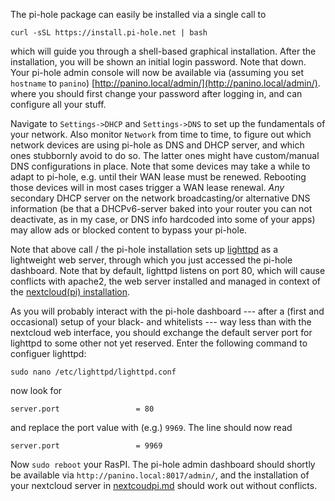 The pi-hole package can easily be installed via a single call to

```
curl -sSL https://install.pi-hole.net | bash
```

which will guide you through a shell-based graphical installation. After the installation, you will be shown an initial login password. Note that down.
Your pi-hole admin console will now be available via (assuming you set `hostname` to `panino`) [http://panino.local/admin/](http://panino.local/admin/).
where you should first change your password after logging in, and can configure all your stuff. 

Navigate to `Settings->DHCP` and `Settings->DNS` to set up the fundamentals of your network.
Also monitor `Network` from time to time, to figure out which network devices are using pi-hole as DNS and DHCP server, and which ones stubbornly avoid to do so.
The latter ones might have custom/manual DNS configurations in place.
Note that some devices may take a while to adapt to pi-hole, e.g. until their WAN lease must be renewed. Rebooting those devices will in most cases trigger a WAN lease renewal. *Any* secondary DHCP server on the network broadcasting/or alternative DNS information (be that a DHCPv6-server baked into your router you can not deactivate, as in my case, or DNS info hardcoded into some of your apps) may allow ads or blocked content to bypass your pi-hole.

Note that above call / the pi-hole installation sets up [lighttpd](https://www.lighttpd.net/) as a lightweight web server, through which you just accessed the pi-hole dashboard. Note that by default, lighttpd listens on port 80, which will cause conflicts with apache2, the web server installed and managed in context of the [nextcloud(pi) installation](nextcloudpi.md).

As you will probably interact with the pi-hole dashboard --- after a (first and occasional) setup of your black- and whitelists --- way less than with the nextcloud web interface, you should exchange the default server port for lighttpd to some other not yet reserved. Enter the following command to configuer lighttpd:

```
sudo nano /etc/lighttpd/lighttpd.conf
```

now look for 
```
server.port                 = 80
```
and replace the port value with (e.g.) `9969`. The line should now read
```
server.port                 = 9969
``` 

Now `sudo reboot` your RasPI. The pi-hole admin dashboard should shortly be available via `http://panino.local:8017/admin/`, and the installation of your nextcloud server in [nextcoudpi.md](nextcloudpi.md) should work out without conflicts.

